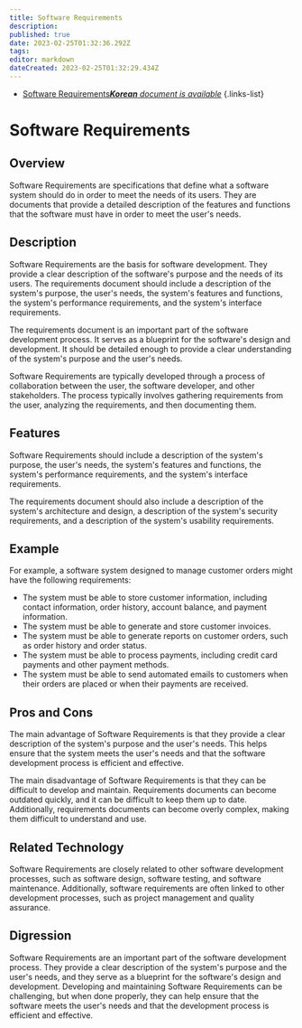 ```yaml
---
title: Software Requirements
description: 
published: true
date: 2023-02-25T01:32:36.292Z
tags: 
editor: markdown
dateCreated: 2023-02-25T01:32:29.434Z
---
```


- [Software Requirements***Korean** document is available*](/ko/Knowledge-base/Dictionary/software-requirements)
{.links-list}


# Software Requirements

## Overview
Software Requirements are specifications that define what a software system should do in order to meet the needs of its users. They are documents that provide a detailed description of the features and functions that the software must have in order to meet the user's needs.

## Description
Software Requirements are the basis for software development. They provide a clear description of the software's purpose and the needs of its users. The requirements document should include a description of the system's purpose, the user's needs, the system's features and functions, the system's performance requirements, and the system's interface requirements. 

The requirements document is an important part of the software development process. It serves as a blueprint for the software's design and development. It should be detailed enough to provide a clear understanding of the system's purpose and the user's needs.

Software Requirements are typically developed through a process of collaboration between the user, the software developer, and other stakeholders. The process typically involves gathering requirements from the user, analyzing the requirements, and then documenting them.

## Features
Software Requirements should include a description of the system's purpose, the user's needs, the system's features and functions, the system's performance requirements, and the system's interface requirements.

The requirements document should also include a description of the system's architecture and design, a description of the system's security requirements, and a description of the system's usability requirements.

## Example
For example, a software system designed to manage customer orders might have the following requirements:

- The system must be able to store customer information, including contact information, order history, account balance, and payment information.
- The system must be able to generate and store customer invoices.
- The system must be able to generate reports on customer orders, such as order history and order status.
- The system must be able to process payments, including credit card payments and other payment methods.
- The system must be able to send automated emails to customers when their orders are placed or when their payments are received.

## Pros and Cons
The main advantage of Software Requirements is that they provide a clear description of the system's purpose and the user's needs. This helps ensure that the system meets the user's needs and that the software development process is efficient and effective.

The main disadvantage of Software Requirements is that they can be difficult to develop and maintain. Requirements documents can become outdated quickly, and it can be difficult to keep them up to date. Additionally, requirements documents can become overly complex, making them difficult to understand and use.

## Related Technology
Software Requirements are closely related to other software development processes, such as software design, software testing, and software maintenance. Additionally, software requirements are often linked to other development processes, such as project management and quality assurance.

## Digression
Software Requirements are an important part of the software development process. They provide a clear description of the system's purpose and the user's needs, and they serve as a blueprint for the software's design and development. Developing and maintaining Software Requirements can be challenging, but when done properly, they can help ensure that the software meets the user's needs and that the development process is efficient and effective.